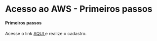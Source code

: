 <!DOCTYPE html>
<html>
<head>
<meta charset="UTF-8"/>
<h1>Acesso ao AWS - Primeiros passos</h1>
</head>
<body>
<h4>Primeiros passos</h4>
  <p>
    Acesse o link <a href="https://aws.amazon.com/" target="_blank" rel="noopener"> AQUI </a> e realize o cadastro.
  </p>
</body>
</html>
